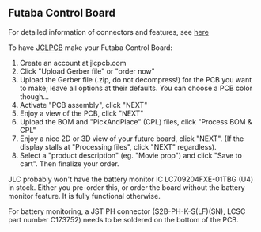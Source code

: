 ## Futaba Control Board

For detailed information of connectors and features, see [here](../FUTABA.md)

To have [JCLPCB](https://jlcpcb.com) make your Futaba Control Board:
1) Create an account at jlcpcb.com
2) Click "Upload Gerber file" or "order now"
3) Upload the Gerber file (.zip, do not decompress!) for the PCB you want to make; leave all options at their defaults. You can choose a PCB color though...
4) Activate "PCB assembly", click "NEXT"
5) Enjoy a view of the PCB, click "NEXT"
6) Upload the BOM and "PickAndPlace" (CPL) files, click "Process BOM & CPL"
7) Enjoy a nice 2D or 3D view of your future board, click "NEXT". (If the display stalls at "Processing files", click "NEXT" regardless).
8) Select a "product description" (eg. "Movie prop") and click "Save to cart". Then finalize your order.

JLC probably won't have the battery monitor IC LC709204FXE-01TBG (U4) in stock. Either you pre-order this, or order the board without the battery monitor feature. It is fully functional otherwise.

For battery monitoring, a JST PH connector (S2B-PH-K-S(LF)(SN), LCSC part number C173752) needs to be soldered on the bottom of the PCB.
